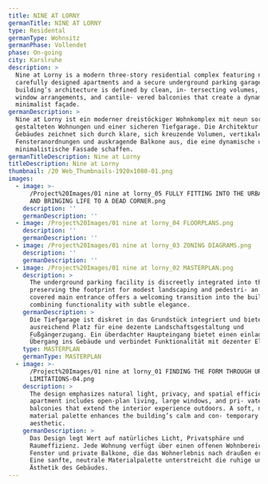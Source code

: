 ```yaml
---
title: NINE AT LORNY
germanTitle: NINE AT LORNY
type: Residental
germanType: Wohnsitz
germanPhase: Vollendet
phase: On-going
city: Karslruhe
description: >
  Nine at Lorny is a modern three-story residential complex featuring nine
  carefully designed apartments and a secure underground parking garage. The
  building’s architecture is defined by clean, in- tersecting volumes, vertical
  window arrangements, and cantile- vered balconies that create a dynamic and
  minimalist façade.
germanDescription: >
  Nine at Lorny ist ein moderner dreistöckiger Wohnkomplex mit neun sorgfältig
  gestalteten Wohnungen und einer sicheren Tiefgarage. Die Architektur des
  Gebäudes zeichnet sich durch klare, sich kreuzende Volumen, vertikale
  Fensteranordnungen und auskragende Balkone aus, die eine dynamische und
  minimalistische Fassade schaffen.
germanTitleDescription: Nine at Lorny
titleDescription: Nine at Lorny
thumbnail: /20 Web_Thumbnails-1920x1080-01.png
images:
  - image: >-
      /Project%20Images/01 nine at lorny_05 FULLY FITTING INTO THE URBAN CONTEXT
      AND BRINGING LIFE TO A DEAD CORNER.png
    description: ''
    germanDescription: ''
  - image: /Project%20Images/01 nine at lorny_04 FLOORPLANS.png
    description: ''
    germanDescription: ''
  - image: /Project%20Images/01 nine at lorny_03 ZONING DIAGRAMS.png
    description: ''
    germanDescription: ''
  - image: /Project%20Images/01 nine at lorny_02 MASTERPLAN.png
    description: >
      The underground parking facility is discreetly integrated into the site,
      preserving the footprint for modest landscaping and pedestri- an access. A
      covered main entrance offers a welcoming transition into the building,
      combining functionality with subtle elegance.
    germanDescription: >
      Die Tiefgarage ist diskret in das Grundstück integriert und bietet
      ausreichend Platz für eine dezente Landschaftsgestaltung und
      Fußgängerzugang. Ein überdachter Haupteingang bietet einen einladenden
      Übergang ins Gebäude und verbindet Funktionalität mit dezenter Eleganz.
    type: MASTERPLAN
    germanType: MASTERPLAN
  - image: >-
      /Project%20Images/01 nine at lorny_01 FINDING THE FORM THROUGH URBAN
      LIMITATIONS-04.png
    description: >
      The design emphasizes natural light, privacy, and spatial efficiency. Each
      apartment includes open-plan living, large windows, and pri- vate
      balconies that extend the interior experience outdoors. A soft, neutral
      material palette enhances the building’s calm and con- temporary
      aesthetic.
    germanDescription: >
      Das Design legt Wert auf natürliches Licht, Privatsphäre und
      Raumeffizienz. Jede Wohnung verfügt über einen offenen Wohnbereich, große
      Fenster und private Balkone, die das Wohnerlebnis nach draußen erweitern.
      Eine sanfte, neutrale Materialpalette unterstreicht die ruhige und moderne
      Ästhetik des Gebäudes.
---
```


